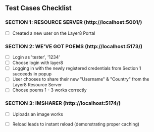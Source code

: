 ## Test Cases Checklist

### SECTION 1: RESOURCE SERVER (http://localhost:5001/)
- [ ] Created a new user on the Layer8 Portal

### SECTION 2: WE'VE GOT POEMS (http://localhost:5173/)
- [ ] Login as 'tester', '1234'
- [ ] Choose login with layer8 
- [ ] Logging in with the newly registered credentials from Section 1 succeeds in popup
- [ ] User chooses to share their new "Username" & "Country" from the Layer8 Resource Server
- [ ] Choose poems 1 - 3 works correctly 

### SECTION 3: IMSHARER (http://localhost:5174/)
- [ ] Uploads an image works
- [ ] Reload leads to instant reload (demonstrating proper caching)


